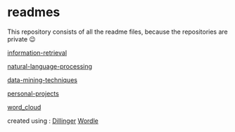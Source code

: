# readmes

This repository consists of all the readme files, because the repositories are private :wink:

[information-retrieval](https://github.com/dixitk13/readmes.md/blob/master/information-retrieval.md)

[natural-language-processing](https://github.com/dixitk13/readmes.md/blob/master/natural-language-processing.md)

[data-mining-techniques](https://github.com/dixitk13/readmes.md/blob/master/data-mining-techniques.md)

[personal-projects](https://github.com/dixitk13/readmes.md/blob/master/personal-projects.md)

[word_cloud](https://github.com/dixitk13/readmes.md/blob/master/word_cloud.jpg)

created using : [Dillinger](http://dillinger.io/) [Wordle](http://www.wordle.net/)
